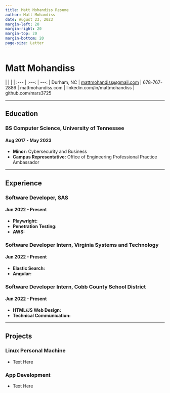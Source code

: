 ```yaml
---
title: Matt Mohandiss Resume
author: Matt Mohandiss
date: August 23, 2023
margin-left: 20
margin-right: 20
margin-top: 20
margin-bottom: 20
page-size: Letter
---
```


# Matt Mohandiss

|                         |                               |
| :---                    | :---:                         | ---:
| Durham, NC              | mattmohandiss@gmail.com       | 678-767-2886 
| mattmohandiss.com       | linkedin.com/in/mattmohandiss | github.com/mars3725

---

## Education

### BS Computer Science, University of Tennessee
#### Aug 2017 - May 2023
* **Minor:** Cybersecurity and Business
* **Campus Representative:** Office of Engineering Professional Practice Ambassador 

---

## Experience

### Software Developer, SAS
#### Jun 2022 - Present
* **Playwright:**
* **Penetration Testing:**
* **AWS:**

### Software Developer Intern, Virginia Systems and Technology
#### Jun 2022 - Present
* **Elastic Search:**
* **Angular:**

### Software Developer Intern, Cobb County School District
#### Jun 2022 - Present
* **HTML/JS Web Design:**
* **Technical Communication:**

---

## Projects

### Linux Personal Machine
* Text Here

### App Development
* Text Here
